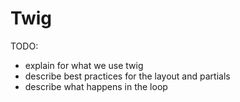# Twig

TODO:

- explain for what we use twig
- describe best practices for the layout and partials
- describe what happens in the loop
